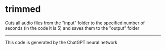 # trimmed
Cuts all audio files from the "input" folder to the specified number of seconds (in the code it is 5) and saves them to the "output" folder        

___________________________________________________________
This code is generated by the ChatGPT neural network
